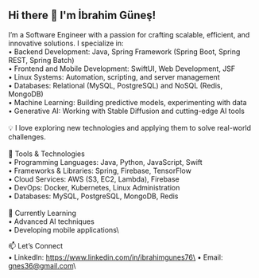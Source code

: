## Hi there 👋 I'm İbrahim Güneş!

I’m a Software Engineer with a passion for crafting scalable, efficient, and innovative solutions. I specialize in:\
	•	Backend Development: Java, Spring Framework (Spring Boot, Spring REST, Spring Batch)\
	•	Frontend and Mobile Development: SwiftUI, Web Development, JSF\
	•	Linux Systems: Automation, scripting, and server management\
	•	Databases: Relational (MySQL, PostgreSQL) and NoSQL (Redis, MongoDB)\
	•	Machine Learning: Building predictive models, experimenting with data\
	•	Generative AI: Working with Stable Diffusion and cutting-edge AI tools\
\
💡 I love exploring new technologies and applying them to solve real-world challenges.\
\
🔧 Tools & Technologies\
	•	Programming Languages: Java, Python, JavaScript, Swift\
	•	Frameworks & Libraries: Spring, Firebase, TensorFlow\
	•	Cloud Services: AWS (S3, EC2, Lambda), Firebase\
	•	DevOps: Docker, Kubernetes, Linux Administration\
	•	Databases: MySQL, PostgreSQL, MongoDB, Redis\
\
🌱 Currently Learning\
	•	Advanced AI techniques\
	•	Developing mobile applications\

📫 Let’s Connect\
	•	LinkedIn: https://www.linkedin.com/in/ibrahimgunes76\
	•	Email: gnes36@gmail.com\
 
